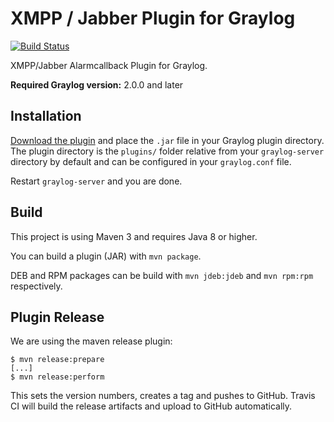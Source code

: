 XMPP / Jabber Plugin for Graylog
================================

[![Build Status](https://travis-ci.org/Graylog2/graylog-plugin-jabber.svg?branch=master)](https://travis-ci.org/Graylog2/graylog-plugin-jabber)

XMPP/Jabber Alarmcallback Plugin for Graylog.

**Required Graylog version:** 2.0.0 and later

## Installation

[Download the plugin](https://github.com/Graylog2/graylog-plugin-jabber/releases)
and place the `.jar` file in your Graylog plugin directory. The plugin directory
is the `plugins/` folder relative from your `graylog-server` directory by default
and can be configured in your `graylog.conf` file.

Restart `graylog-server` and you are done.

## Build

This project is using Maven 3 and requires Java 8 or higher.

You can build a plugin (JAR) with `mvn package`.

DEB and RPM packages can be build with `mvn jdeb:jdeb` and `mvn rpm:rpm` respectively.

## Plugin Release

We are using the maven release plugin:

```
$ mvn release:prepare
[...]
$ mvn release:perform
```

This sets the version numbers, creates a tag and pushes to GitHub. Travis CI will build the release artifacts and upload to GitHub automatically.
